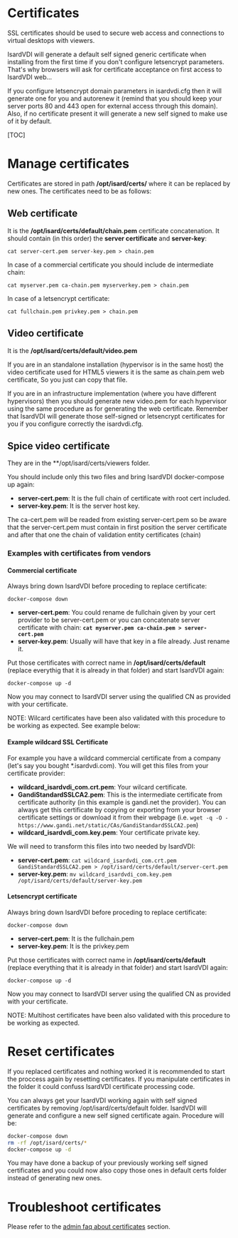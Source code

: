 <h1>Certificates</h1>

SSL certificates should be used to secure web access and connections to virtual desktops with viewers. 

IsardVDI will generate a default self signed generic certificate when installing from the first time if you don't configure letsencrypt parameters. That's why browsers will ask for certificate acceptance on first access to IsardVDI web...

If you configure letsencrypt domain parameters in isardvdi.cfg then it will generate one for you and autorenew it (remind that you should keep your server ports 80 and 443 open for external access through this domain). Also, if no certificate present it will generate a new self signed to make use of it by default. 

[TOC]

# Manage certificates

Certificates are stored in path **/opt/isard/certs/** where it can be replaced by new ones. The certificates need to be as follows:

## Web certificate

It is the **/opt/isard/certs/default/chain.pem** certificate concatenation. It should contain (in this order) the **server certificate** and **server-key**:

```
cat server-cert.pem server-key.pem > chain.pem
```

In case of a commercial certificate you should include de intermediate chain:

```
cat myserver.pem ca-chain.pem myserverkey.pem > chain.pem
```

In case of a letsencrypt certificate:

```
cat fullchain.pem privkey.pem > chain.pem
```

## Video certificate

It is the **/opt/isard/certs/default/video.pem**

If you are in an standalone installation (hypervisor is in the same host) the video certificate used for HTML5 viewers it is the same as chain.pem web certificate, So you just can copy that file.

If you are in an infrastructure implementation (where you have different hypervisors) then you should generate new video.pem for each hypervisor using the same procedure as for generating the web certificate. Remember that IsardVDI will generate those self-signed or letsencrypt certificates for you if you configure correctly the isardvdi.cfg.

## Spice video certificate

They are in the **/opt/isard/certs/viewers folder. 

You should include only this two files and bring IsardVDI docker-compose up again:

- **server-cert.pem**: It is the full chain of certificate with root cert included.
- **server-key.pem**: It is the server host key.

The ca-cert.pem will be readed from existing server-cert.pem so be aware that the server-cert.pem must contain in first position the server certificate and after that one the chain of validation entity certificates (chain)

### Examples with certificates from vendors

#### Commercial certificate

Always bring down IsardVDI before proceding to replace certificate:

```
docker-compose down
```

- **server-cert.pem**: You could rename de fullchain given by your cert provider  to be server-cert.pem or you can concatenate server certificate with chain: **`cat myserver.pem ca-chain.pem > server-cert.pem`**
- **server-key.pem**:  Usually will have that key in a file already. Just rename it.

Put those certificates with correct name in **/opt/isard/certs/default** (replace everythig that it is already in that folder) and start IsardVDI again:


```
docker-compose up -d
```

Now you may connect to IsardVDI server using the qualified CN as provided with your certificate.

NOTE: Wilcard certificates have been also validated with this procedure to be working as expected. See example below:

#### Example wildcard SSL Certificate

For example you have a wildcard commercial certificate from a company (let's say you bought *.isardvdi.com). You will get this files from your certificate provider:

- **wildcard_isardvdi_com.crt.pem**: Your wilcard certificate.
- **GandiStandardSSLCA2.pem**: This is the intermediate certificate from certificate authority (in this example is gandi.net the provider). You can always get this certificate by copying or exporting from your browser certificate settings or download it from their webpage (i.e. ```wget -q -O - https://www.gandi.net/static/CAs/GandiStandardSSLCA2.pem```)
- **wildcard_isardvdi_com.key.pem**: Your certificate private key.

We will need to transform this files into two needed by IsardVDI:

- **server-cert.pem**: ```cat wildcard_isardvdi_com.crt.pem GandiStandardSSLCA2.pem > /opt/isard/certs/default/server-cert.pem```
- **server-key.pem**: ```mv wildcard_isardvdi_com.key.pem /opt/isard/certs/default/server-key.pem```

#### Letsencrypt certificate

Always bring down IsardVDI before proceding to replace certificate:

```
docker-compose down
```

- **server-cert.pem**: It is the fullchain.pem
- **server-key.pem**:  It is the privkey.pem

Put those certificates with correct name in **/opt/isard/certs/default** (replace everything that it is already in that folder) and start IsardVDI again:

```
docker-compose up -d
```

Now you may connect to IsardVDI server using the qualified CN as provided with your certificate.

NOTE: Multihost certificates have been also validated with this procedure to be working as expected.

# Reset certificates

If you replaced certificates and nothing worked it is recommended to start the proccess again by resetting certificates. If you manipulate certificates in the folder it could confuss IsardVDI certificate processing code.

You can always get your IsardVDI working again with self signed certificates by removing /opt/isard/certs/default folder. IsardVDI will generate and configure a new self signed certificate again. Procedure will be:

```bash
docker-compose down
rm -rf /opt/isard/certs/*
docker-compose up -d
```

You may have done a backup of your previously working self signed certificates and you could now also copy those ones in default certs folder instead of generating new ones.

# Troubleshoot certificates

Please refer to the  [admin faq about certificates](../admin/faq.md#certificates) section.

